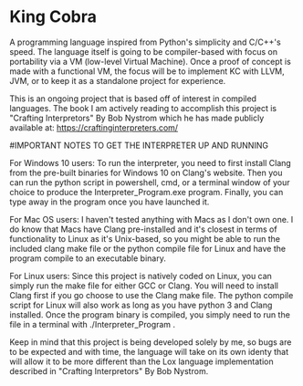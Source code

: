 # King Cobra
A programming language inspired from Python's simplicity and C/C++'s speed.
The language itself is going to be compiler-based with focus on portability via a VM (low-level Virtual Machine). Once a proof of concept is made with a 
functional VM, the focus will be to implement KC with LLVM, JVM, or to keep it as a standalone project for experience.

This is an ongoing project that is based off of interest in compiled languages.
The book I am actively reading to accomplish this project is "Crafting Interpretors" By Bob Nystrom which he has made publicly available at: https://craftinginterpreters.com/


#IMPORTANT NOTES TO GET THE INTERPRETER UP AND RUNNING

For Windows 10 users:
To run the interpreter, you need to first install Clang from the pre-built binaries for Windows 10 on Clang's website. Then you can run the python script in powershell, cmd, or a terminal window of your choice to produce the Interpreter_Program.exe program. Finally, you can type away in the program once you have launched it.

For Mac OS users:
I haven't tested anything with Macs as I don't own one. I do know that Macs have Clang pre-installed and it's closest in terms of functionality to Linux as it's Unix-based, so you might be able to run the included clang make file or the python compile file for Linux and have the program compile to an executable binary.

For Linux users:
Since this project is natively coded on Linux, you can simply run the make file for either GCC or Clang. You will need to install Clang first if you go choose to use the Clang make file. The python compile script for Linux will also work as long as you have python 3 and Clang installed. Once the program binary is compiled, you simply need to run the file in a terminal with ./Interpreter_Program .

Keep in mind that this project is being developed solely by me, so bugs are to be expected and with time, the language will take on its own identy that will allow it to be more different than the Lox language implementation described in "Crafting Interpretors" By Bob Nystrom.
